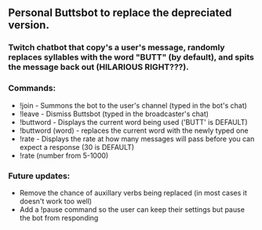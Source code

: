 ## Personal Buttsbot to replace the depreciated version.

### Twitch chatbot that copy's a user's message, randomly replaces syllables with the word "BUTT" (by default), and spits the message back out (HILARIOUS RIGHT???).

### Commands:
- !join - Summons the bot to the user's channel (typed in the bot's chat)
- !leave - Dismiss Buttsbot (typed in the broadcaster's chat)
- !buttword - Displays the current word being used ('BUTT' is DEFAULT)
- !buttword (word) - replaces the current word with the newly typed one
- !rate - Displays the rate at how many messages will pass before you can expect a response (30 is DEFAULT)
- !rate (number from 5-1000)

### Future updates:
- Remove the chance of auxillary verbs being replaced (in most cases it doesn't work too well)
- Add a !pause command so the user can keep their settings but pause the bot from responding
